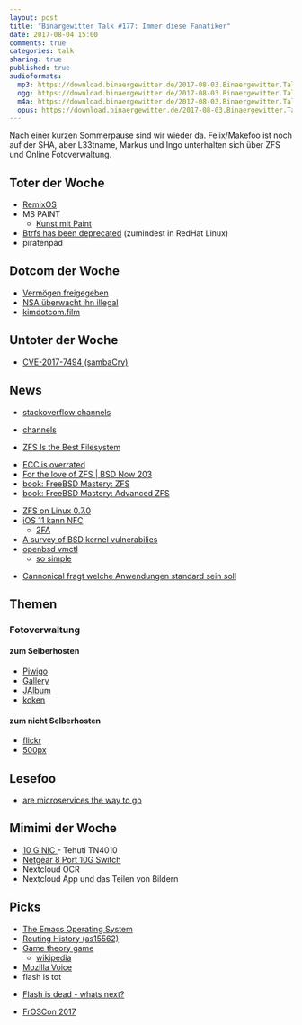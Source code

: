 ```yaml
---
layout: post
title: "Binärgewitter Talk #177: Immer diese Fanatiker"
date: 2017-08-04 15:00
comments: true
categories: talk
sharing: true
published: true
audioformats:
  mp3: https://download.binaergewitter.de/2017-08-03.Binaergewitter.Talk.177.mp3
  ogg: https://download.binaergewitter.de/2017-08-03.Binaergewitter.Talk.177.ogg
  m4a: https://download.binaergewitter.de/2017-08-03.Binaergewitter.Talk.177.m4a
  opus: https://download.binaergewitter.de/2017-08-03.Binaergewitter.Talk.177.opus
---
```

Nach einer kurzen Sommerpause sind wir wieder da. Felix/Makefoo ist noch auf der SHA, aber L33tname, Markus und Ingo unterhalten sich über ZFS und Online
Fotoverwaltung.

## Toter der Woche

- [RemixOS](https://www.heise.de/newsticker/meldung/Android-auf-dem-Desktop-Entwicklung-von-Remix-OS-und-Remix-IO-eingestellt-3774109.html)
-  MS PAINT
    - [Kunst mit Paint](http://paintinks.blogspot.de/)
- [⁠Btrfs has been deprecated](
https://web.archive.org/web/20170802043347/https://access.redhat.com/documentation/en-US/Red_Hat_Enterprise_Linux/7/html/7.4_Release_Notes/chap-Red_Hat_Enterprise_Linux-7.4_Release_Notes-Deprecated_Functionality.html) (zumindest in RedHat Linux)
- piratenpad

## Dotcom der Woche
- [Vermögen freigegeben](https://www.heise.de/newsticker/meldung/Megaupload-Kim-Dotcom-bekommt-beschlagnahmtes-Vermoegen-aus-Hongkong-zurueck-3787043.html)
- [NSA überwacht ihn illegal](https://www.heise.de/newsticker/meldung/NSA-ueberwachte-Kim-Dotcom-illegal-3790740.html)
- [kimdotcom.film](https://web.archive.org/web/20170805135153/http://kimdotcom.film/)

##  Untoter der Woche

*  [CVE-2017-7494 (sambaCry)](https://www.heise.de/security/meldung/SambaCry-Erste-Angriffe-auf-Linux-NAS-Boxen-gesichtet-3777456.html)

##             News

*  [stackoverflow channels](https://stackoverflow.blog/2017/07/11/introducing-channels-private-qa-team/)
  - [channels](https://stackoverflow.com/channels)
*  [ZFS Is the Best Filesystem](http://blog.fosketts.net/2017/07/10/zfs-best-filesystem-now/)
  - [ECC is overrated](https://twitter.com/allanjude/status/885150260993064960)
  - [For the love of ZFS | BSD Now 203](https://web.archive.org/web/20170724083559/http://www.jupiterbroadcasting.com/116766/for-the-love-of-zfs-bsd-now-203/)
  - [book: FreeBSD Mastery: ZFS](https://www.michaelwlucas.com/os/fmzfs)
  - [book: FreeBSD Mastery: Advanced ZFS](https://www.michaelwlucas.com/os/fmaz)
* [ZFS on Linux 0.7.0](https://github.com/zfsonlinux/zfs/releases/tag/zfs-0.7.0)
* [iOS 11 kann NFC](https://www.heise.de/mac-and-i/meldung/Core-NFC-Was-Apple-an-Nahbereichsfunk-in-iOS-11-bietet-3776308.html)
  - [2FA](https://www.yubico.com/products/yubikey-hardware/yubikey-neo/)
* [A survey of BSD kernel vulnerabilies](https://web.archive.org/web/20180216184911/https://media.defcon.org/DEF%20CON%2025/DEF%20CON%2025%20presentations/DEFCON-25-Ilja-van-Sprundel-BSD-Kern-Vulns.pdf)
* [openbsd vmctl](http://marc.info/?l=openbsd-cvs&m=150009514329314&w=2)
  - [so simple](https://twitter.com/mlarkin2012/status/886113372889952256)
- [Cannonical fragt welche Anwendungen standard sein soll](
https://www.heise.de/newsticker/meldung/Umfrage-Anwender-sollen-Standard-Anwendungen-in-Ubuntu-18-04-waehlen-3781888.html)

## Themen

### Fotoverwaltung

#### zum Selberhosten

* [Piwigo](http://piwigo.org/)
* [Gallery]( http://galleryproject.org/)
* [JAlbum](https://jalbum.net/de/)
* [koken](http://koken.me/)

#### zum nicht Selberhosten

* [flickr](https://www.flickr.com/)
* [500px](https://500px.com/)

##  Lesefoo

* [are microservices the way to go](https://martinfowler.com/bliki/MicroservicePremium.html)

##   Mimimi der Woche

* [10 G NIC ](http://amzn.to/2v31jmO) - Tehuti TN4010
* [Netgear 8 Port 10G Switch](http://amzn.to/2vxiAXQ)
* Nextcloud OCR
* Nextcloud App und das Teilen von Bildern

##             Picks
* [The Emacs Operating System](https://writequit.org/eos/eos.html)
* [Routing History (as15562)](
https://stat.ripe.net/widget/routing-history#w.resource=as15562&w.starttime=2017-01-15T00%3A00%3A00&w.endtime=2017-06-23T00%3A00%3A00&show=Maxmized)
* [Game theory game](http://ncase.me/trust/)
  - [wikipedia](https://en.wikipedia.org/wiki/Game_theory)
* [Mozilla Voice](https://voice.mozilla.org)
* flash is tot
 -  [Flash is dead - whats next?](https://stackoverflow.blog/2017/08/01/flash-dead-technologies-might-next/?cb=1)
* [FrOSCon 2017](https://www.froscon.de)
